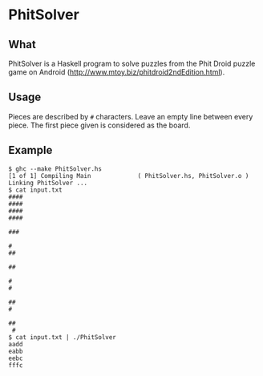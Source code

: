 # PhitSolver

## What

PhitSolver is a Haskell program to solve puzzles from the Phit Droid puzzle game
on Android (http://www.mtoy.biz/phitdroid2ndEdition.html).

## Usage

Pieces are described by `#` characters. Leave an empty line between every piece.
The first piece given is considered as the board.

## Example

    $ ghc --make PhitSolver.hs
    [1 of 1] Compiling Main             ( PhitSolver.hs, PhitSolver.o )
    Linking PhitSolver ...
    $ cat input.txt
    ####
    ####
    ####
    ####

    ###
    
    #
    ##
    
    ##
    
    #
    #
    
    ##
    #
    
    ##
     #
    $ cat input.txt | ./PhitSolver
    aadd
    eabb
    eebc
    fffc
